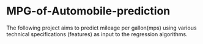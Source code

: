 # MPG-of-Automobile-prediction
The following project aims to predict mileage per gallon(mps) using various technical specifications (features) as input to the regression algorithms. 
